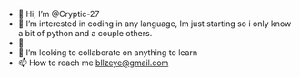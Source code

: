 - 👋 Hi, I’m @Cryptic-27
- 👀 I’m interested in coding in any language, Im just starting so i only know a bit of python and a couple others.
- 🌱 
- 💞️ I’m looking to collaborate on anything to learn
- 📫 How to reach me bllzeye@gmail.com

<!---
Cryptic-27/Cryptic-27 is a ✨ special ✨ repository because its `README.md` (this file) appears on your GitHub profile.
You can click the Preview link to take a look at your changes.
--->
